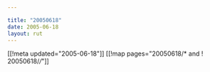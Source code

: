 ```yaml
---

title: "20050618"
date: 2005-06-18
layout: rut
---
```


[[!meta updated="2005-06-18"]]
[[!map pages="20050618/* and ! 20050618/*/*"]]
